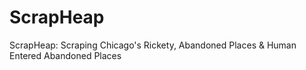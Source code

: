 ScrapHeap
===================

ScrapHeap: Scraping Chicago's Rickety, Abandoned Places & Human Entered Abandoned Places
